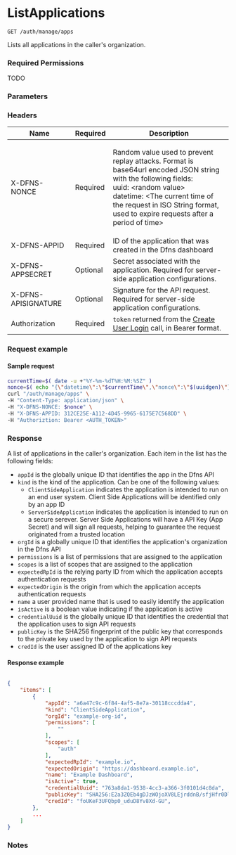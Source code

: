 # ListApplications

`GET /auth/manage/apps`

Lists all applications in the caller's organization.

### Required Permissions <a href="#scopes" id="scopes"></a>

TODO

### Parameters <a href="#parameters.1" id="parameters.1"></a>

### Headers  <a href="#request-body" id="request-body"></a>

| Name | Required | Description |
| ---- | -------- | ----------- |
| X-DFNS-NONCE | Required | <p>Random value used to prevent replay attacks. Format is base64url encoded JSON string with the following fields: <br>uuid: &#x3C;random value> <br>datetime: &#x3C;The current time of the request in ISO String format, used to expire requests after a period of time></p> |
| X-DFNS-APPID | Required | ID of the application that was created in the Dfns dashboard |
| X-DFNS-APPSECRET | Optional | Secret associated with the application. Required for server-side application configurations. |
| X-DFNS-APISIGNATURE | Optional | Signature for the API request. Required for server-side application configurations. |
| Authorization | Required | `token` returned from the [Create User Login](../login/completeLogin.md) call, in Bearer format. |

### Request example <a href="#request-body" id="request-body"></a>

#### Sample request <a href="#sample-request" id="sample-request"></a>

```bash
currentTime=$( date -u +"%Y-%m-%dT%H:%M:%SZ" )
nonce=$( echo "{\"datetime\":\"$currentTime\",\"nonce\":\"$(uuidgen)\"}" | base64 | tr '/+' '_-' | tr -d '=' )
curl "/auth/manage/apps" \
-H "Content-Type: application/json" \
-H "X-DFNS-NONCE: $nonce" \
-H "X-DFNS-APPID: 312CE25E-A112-4D45-9965-6175E7C568DD" \
-H "Authoriztion: Bearer <AUTH_TOKEN>"
```

### Response <a href="#response" id="response"></a>

A list of applications in the caller's organization. Each item in the list has the following fields:

* `appId` is the globally unique ID that identifies the app in the Dfns API
* `kind` is the kind of the application. Can be one of the following values:
  * `ClientSideApplication` indicates the application is intended to run on an end user system. Client Side Applications will be identified only by an app ID 
  * `ServerSideApplication` indicates the application is intended to run on a secure serever. Server Side Applications will have a API Key (App Secret) and will sign all requests, helping to guarantee the request originated from a trusted location
* `orgId` is a globally unique ID that identifies the application's organization in the Dfns API
* `permissions` is a list of permissions that are assigned to the application
* `scopes` is a list of scopes that are assigned to the application
* `expectedRpId` is the relying party ID from which the application accepts authentication requests
* `expectedOrigin` is the origin from which the application accepts authentication requests
* `name` a user provided name that is used to easily identify the application
* `isActive` is a boolean value indicating if the application is active
* `credentialUuid` is the globally unique ID that identifies the credential that the application uses to sign API requests
* `publicKey` is the SHA256 fingerprint of the public key that corresponds to the private key used by the application to sign API requests
* `credId` is the user assigned ID of the applications key

#### Response example <a href="#response-example" id="response-example"></a>

```json

{
    "items": [
        {
            "appId": "a6a47c9c-6f84-4af5-8e7a-30118cccdda4",
            "kind": "ClientSideApplication",
            "orgId": "example-org-id",
            "permissions": [
                ""
            ],
            "scopes": [
                "auth"
            ],
            "expectedRpId": "example.io",
            "expectedOrigin": "https://dashboard.example.io",
            "name": "Example Dashboard",
            "isActive": true,
            "credentialUuid": "763a8da1-9538-4cc3-a366-3f0101d4c8da",
            "publicKey": "SHA256:E2a3ZQEb4gDJzWOjoXV8LEjrddnB/sfjHfr0DlyrPqc",
            "credId": "foUKeF3UFQbp0_uduD8Yv8Xd-GU",
        },
        ...
    ]
}
```

### Notes <a href="#notes" id="notes"></a>

